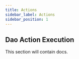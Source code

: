 ```yaml
---
title: Actions
sidebar_label: Actions
sidebar_position: 1
---
```


## Dao Action Execution

This section will contain docs.
